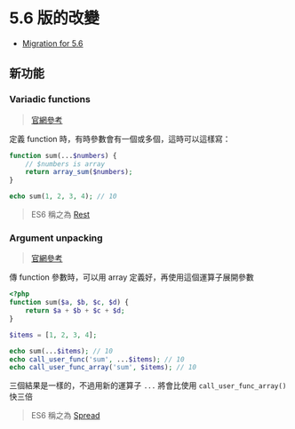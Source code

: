 # 5.6 版的改變

* [Migration for 5.6](http://php.net/manual/en/migration56.php)

## 新功能

### Variadic functions

> [官網參考](http://php.net/manual/en/functions.arguments.php#functions.variable-arg-list)

定義 function 時，有時參數會有一個或多個，這時可以這樣寫：

```php
function sum(...$numbers) {
    // $numbers is array
    return array_sum($numbers);
}

echo sum(1, 2, 3, 4); // 10
```

> ES6 稱之為 [Rest](/pdl/es6/README.md#rest)

### Argument unpacking

> [官網參考](http://php.net/manual/en/migration56.new-features.php)

傳 function 參數時，可以用 array 定義好，再使用這個運算子展開參數

```php
<?php
function sum($a, $b, $c, $d) {
    return $a + $b + $c + $d;
}

$items = [1, 2, 3, 4];

echo sum(...$items); // 10
echo call_user_func('sum', ...$items); // 10
echo call_user_func_array('sum', $items); // 10
```

三個結果是一樣的，不過用新的運算子 `...` 將會比使用 `call_user_func_array()` 快三倍

> ES6 稱之為 [Spread](/pdl/es6/README.md#spread)
